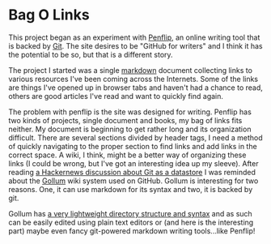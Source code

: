 # Bag O Links

This project began as an experiment with [Penflip](http://penflip.com), an online writing tool that is backed by [Git](http://git-scm.com/). The site desires to be "GitHub for writers" and I think it has the potential to be so, but that is a different story.

The project I started was a single [markdown](http://en.wikipedia.org/wiki/Markdown) document collecting links to various resources I've been coming across the Internets. Some of the links are things I've opened up in browser tabs and haven't had a chance to read, others are good articles I've read and want to quickly find again. 

The problem with penflip is the site was designed for writing. Penflip has two kinds of projects, single document and books, my bag of links fits neither. My document is beginning to get rather long and its organization difficult. There are several sections divided by header tags, I need a method of quickly navigating to the proper section to find links and add links in the correct space. A wiki, I think, might be a better way of organizing these links (I could be wrong, but I've got an interesting idea up my sleeve). After reading [a Hackernews discussion about Git as a datastore](https://news.ycombinator.com/item?id=7015746) I was reminded about the [Gollum](https://github.com/gollum/gollum) wiki system used on GitHub. Gollum is interesting for two reasons. One, it can use markdown for its syntax and two, it is backed by git. 

Gollum has [a very lightweight directory structure and syntax](https://github.com/gollum/gollum/wiki) and as such can be easily edited using plain text editors or (and here is the interesting part) maybe even fancy git-powered markdown writing tools...like Penflip!